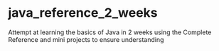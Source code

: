 # java_reference_2_weeks
Attempt at learning the basics of Java in 2 weeks using the Complete Reference and mini projects to ensure understanding
